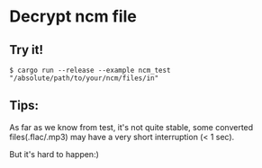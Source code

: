 # Decrypt ncm file


## Try it!

```shell script
$ cargo run --release --example ncm_test "/absolute/path/to/your/ncm/files/in"
```


## Tips:

As far as we know from test, it's not quite stable, some converted files(.flac/.mp3) may have a very short interruption (< 1 sec).

But it's hard to happen:)
